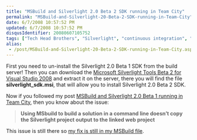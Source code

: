 ```yaml
---
title: "MSBuild and Silverlight 2.0 Beta 2 SDK running in Team City"
permalink: "MSBuild-and-Silverlight-20-Beta-2-SDK-running-in-Team-City"
date: 6/7/2008 10:57:52 PM
updated: 6/7/2008 10:57:52 PM
disqusIdentifier: 20080607105752
tags: ["Tech Head Brothers", "Silverlight", "continuous integration", "Team City", "MSBuild"]
alias:
 - /post/MSBuild-and-Silverlight-20-Beta-2-SDK-running-in-Team-City.aspx/index.html
---
```

First you need to un-install the Silverlight 2.0 Beta 1 SDK from the build server! Then you can download the [Microsoft Silverlight Tools Beta 2 for Visual Studio 2008](http://www.microsoft.com/downloads/details.aspx?FamilyId=50A9EC01-267B-4521-B7D7-C0DBA8866434&displaylang=en) and extract it on the server, there you will find the file **silverlight_sdk.msi**, that will allow you to install Silverlight 2.0 Beta 2 SDK.

Now if you followed my post [MSBuild and Silverlight 2.0 Beta 1 running in Team City](http://weblogs.asp.net/lkempe/archive/2008/05/19/msbuild-and-silverlight-2-0-beta-1-running-in-team-city.aspx), then you know about the issue:
<!-- more -->

> **Using MSbuild to build a solution in a command line doesn’t copy the Silverlight project output to the linked web project**

This issue is still there so [my fix is still in my MSBuild file](http://weblogs.asp.net/lkempe/archive/2008/05/19/msbuild-and-silverlight-2-0-beta-1-running-in-team-city.aspx).
